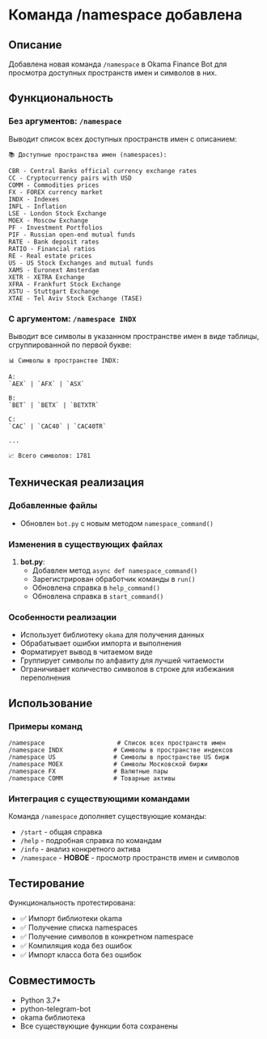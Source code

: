 # Команда /namespace добавлена

## Описание
Добавлена новая команда `/namespace` в Okama Finance Bot для просмотра доступных пространств имен и символов в них.

## Функциональность

### Без аргументов: `/namespace`
Выводит список всех доступных пространств имен с описанием:
```
📚 Доступные пространства имен (namespaces):

CBR - Central Banks official currency exchange rates
CC - Cryptocurrency pairs with USD
COMM - Commodities prices
FX - FOREX currency market
INDX - Indexes
INFL - Inflation
LSE - London Stock Exchange
MOEX - Moscow Exchange
PF - Investment Portfolios
PIF - Russian open-end mutual funds
RATE - Bank deposit rates
RATIO - Financial ratios
RE - Real estate prices
US - US Stock Exchanges and mutual funds
XAMS - Euronext Amsterdam
XETR - XETRA Exchange
XFRA - Frankfurt Stock Exchange
XSTU - Stuttgart Exchange
XTAE - Tel Aviv Stock Exchange (TASE)
```

### С аргументом: `/namespace INDX`
Выводит все символы в указанном пространстве имен в виде таблицы, сгруппированной по первой букве:
```
📊 Символы в пространстве INDX:

A:
`AEX` | `AFX` | `ASX`

B:
`BET` | `BETX` | `BETXTR`

C:
`CAC` | `CAC40` | `CAC40TR`

...

📈 Всего символов: 1781
```

## Техническая реализация

### Добавленные файлы
- Обновлен `bot.py` с новым методом `namespace_command()`

### Изменения в существующих файлах
1. **bot.py**:
   - Добавлен метод `async def namespace_command()`
   - Зарегистрирован обработчик команды в `run()`
   - Обновлена справка в `help_command()`
   - Обновлена справка в `start_command()`

### Особенности реализации
- Использует библиотеку `okama` для получения данных
- Обрабатывает ошибки импорта и выполнения
- Форматирует вывод в читаемом виде
- Группирует символы по алфавиту для лучшей читаемости
- Ограничивает количество символов в строке для избежания переполнения

## Использование

### Примеры команд
```
/namespace                    # Список всех пространств имен
/namespace INDX              # Символы в пространстве индексов
/namespace US                # Символы в пространстве US бирж
/namespace MOEX              # Символы Московской биржи
/namespace FX                # Валютные пары
/namespace COMM              # Товарные активы
```

### Интеграция с существующими командами
Команда `/namespace` дополняет существующие команды:
- `/start` - общая справка
- `/help` - подробная справка по командам
- `/info` - анализ конкретного актива
- `/namespace` - **НОВОЕ** - просмотр пространств имен и символов

## Тестирование
Функциональность протестирована:
- ✅ Импорт библиотеки okama
- ✅ Получение списка namespaces
- ✅ Получение символов в конкретном namespace
- ✅ Компиляция кода без ошибок
- ✅ Импорт класса бота без ошибок

## Совместимость
- Python 3.7+
- python-telegram-bot
- okama библиотека
- Все существующие функции бота сохранены
